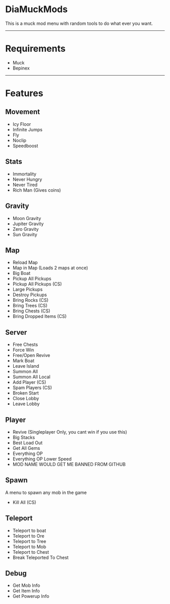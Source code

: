 # DiaMuckMods
This is a muck mod menu with random tools to do what ever you want.

----------------------------
# Requirements
- Muck
- Bepinex

----------------------------
# Features
## Movement
- Icy Floor
- Infinite Jumps
- Fly
- Noclip
- Speedboost
## Stats
- Immortality
- Never Hungry
- Never Tired
- Rich Man (Gives coins)
## Gravity
- Moon Gravity
- Jupiter Gravity
- Zero Gravity
- Sun Gravity
## Map
- Reload Map
- Map in Map (Loads 2 maps at once)
- Big Boat
- Pickup All Pickups
- Pickup All Pickups (CS) 
- Large Pickups
- Destroy Pickups
- Bring Rocks (CS)
- Bring Trees (CS)
- Bring Chests (CS)
- Bring Dropped Items (CS)
## Server
- Free Chests
- Force Win
- Free/Open Revive
- Mark Boat
- Leave Island
- Summon All
- Summon All Local
- Add Player (CS)
- Spam Players (CS)
- Broken Start
- Close Lobby
- Leave Lobby
## Player
- Revive (Singleplayer Only, you cant win if you use this)
- Big Stacks
- Best Load Out
- Get All Gems
- Everything OP
- Everything OP Lower Speed
- MOD NAME WOULD GET ME BANNED FROM GITHUB
## Spawn
A menu to spawn any mob in the game
- Kill All (CS)
## Teleport
- Teleport to boat
- Teleport to Ore
- Teleport to Tree
- Teleport to Mob
- Teleport to Chest
- Break Teleported To Chest
## Debug
- Get Mob Info
- Get Item Info
- Get Powerup Info